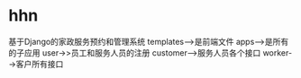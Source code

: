 # hhn
基于Django的家政服务预约和管理系统
templates-->是前端文件
apps-->是所有的子应用  user->>员工和服务人员的注册  customer-->服务人员各个接口  worker-->客户所有接口





